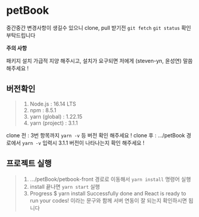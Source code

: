 # petBook

중간중간 변경사항이 생길수 있으니 clone, pull 받기전 `git fetch` `git status` 확인 부탁드립니다

**주의 사항**

패키지 설치 가급적 지양 해주시고, 설치가 요구되면 저에게 (steven-yn, 윤성연) 말씀해주세요 !

## 버전확인

> 1. Node.js : 16.14 LTS
> 2. npm : 8.5.1
> 3. yarn (global) : 1.22.15
> 4. yarn (project) : 3.1.1

clone 전 : 3번 항목까지 `yarn -v` 등 버전 확인 해주세요 !
clone 후 : .../petBook 경로에서 `yarn -v` 입력시 3.1.1 버전이 나타나는지 확인 해주세요 !

## 프로젝트 실행

> 1. .../petBook/petbook-front 경로로 이동해서 `yarn install` 명령어 실행
> 2. install 끝나면 `yarn start` 실행
> 3. Progress $ yarn install Successfully done and React is ready to run your codes! 이라는 문구와 함께 서버 연동이 잘 되는지 확인하시면 됩니다
